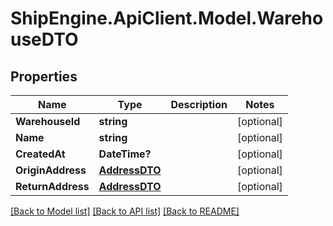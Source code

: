 # ShipEngine.ApiClient.Model.WarehouseDTO
## Properties

Name | Type | Description | Notes
------------ | ------------- | ------------- | -------------
**WarehouseId** | **string** |  | [optional] 
**Name** | **string** |  | [optional] 
**CreatedAt** | **DateTime?** |  | [optional] 
**OriginAddress** | [**AddressDTO**](AddressDTO.md) |  | [optional] 
**ReturnAddress** | [**AddressDTO**](AddressDTO.md) |  | [optional] 

[[Back to Model list]](../README.md#documentation-for-models) [[Back to API list]](../README.md#documentation-for-api-endpoints) [[Back to README]](../README.md)

